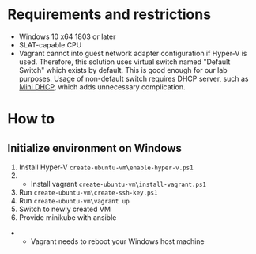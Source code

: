 # Requirements and restrictions

* Windows 10 x64 1803 or later
* SLAT-capable CPU
* Vagrant cannot into guest network adapter configuration if Hyper-V is used. Therefore, this solution uses virtual switch named "Default Switch" which exists by default. This is good enough for our lab purposes. Usage of non-default switch requires DHCP server, such as [Mini DHCP](https://www.dhcpserver.de/), which adds unnecessary complication.

# How to

## Initialize environment on Windows

1. Install Hyper-V `create-ubuntu-vm\enable-hyper-v.ps1`
2. * Install vagrant `create-ubuntu-vm\install-vagrant.ps1`
3. Run `create-ubuntu-vm\create-ssh-key.ps1`
4. Run `create-ubuntu-vm\vagrant up`
5. Switch to newly created VM
6. Provide minikube with ansible

* - Vagrant needs to reboot your Windows host machine
